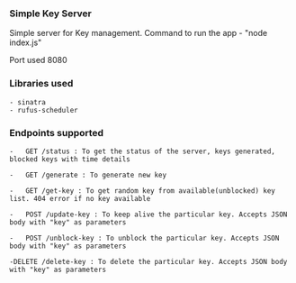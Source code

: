 ### Simple Key Server

Simple server for Key management. Command to run the app - "node index.js"

Port used 8080

### Libraries used
	- sinatra
	- rufus-scheduler


### Endpoints supported

	-	GET /status : To get the status of the server, keys generated, blocked keys with time details

	-	GET /generate : To generate new key

	-	GET /get-key : To get random key from available(unblocked) key list. 404 error if no key available

	-	POST /update-key : To keep alive the particular key. Accepts JSON body with "key" as parameters

	-	POST /unblock-key : To unblock the particular key. Accepts JSON body with "key" as parameters

	-DELETE /delete-key : To delete the particular key. Accepts JSON body with "key" as parameters
